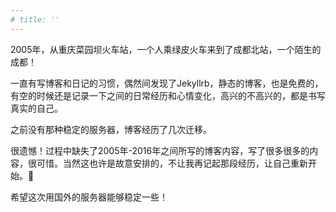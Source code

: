 ```yaml
---
# title: ''
---
```

2005年，从重庆菜园坝火车站，一个人乘绿皮火车来到了成都北站，一个陌生的成都！

一直有写博客和日记的习惯，偶然间发现了Jekyllrb，静态的博客，也是免费的，有空的时候还是记录一下之间的日常经历和心情变化，高兴的不高兴的，都是书写真实的自己。

之前没有那种稳定的服务器，博客经历了几次迁移。

很遗憾！过程中缺失了2005年-2016年之间所写的博客内容，写了很多很多的内容，很可惜。当然这也许是故意安排的，不让我再记起那段经历，让自己重新开始。:pray:

希望这次用国外的服务器能够稳定一些！